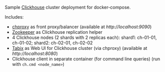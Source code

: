 Sample [Clickhouse](https://clickhouse.tech) cluster deployment for docker-compose.

Includes:
* [chproxy](https://github.com/Vertamedia/chproxy) as front proxy/balancer (available at *http://localhost:9090*)
* [Zookeeper](https://github.com/apache/zookeeper) as Clickhouse replication helper
* 4 Clickhouse nodes (2 shards with 2 replicas each): shard1: ch-01-01, ch-01-02; shard2: ch-02-01, ch-02-02
* [Tabix](https://github.com/tabixio/tabix) as Web UI for Clickhouse cluster (via chproxy) (available at *http://localhost:8080*)
* Clickhouse client in separate container (for command line queries) (run with `ch.cmd <node_name>`)
